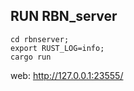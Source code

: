 ## RUN RBN_server
```
cd rbnserver;
export RUST_LOG=info;
cargo run
```
web: http://127.0.0.1:23555/